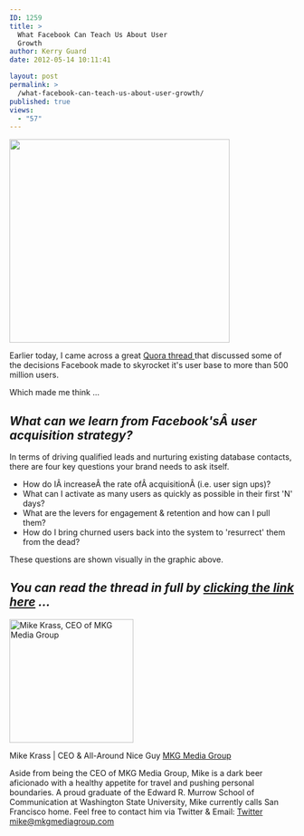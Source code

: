 ```yaml
---
ID: 1259
title: >
  What Facebook Can Teach Us About User
  Growth
author: Kerry Guard
date: 2012-05-14 10:11:41

layout: post
permalink: >
  /what-facebook-can-teach-us-about-user-growth/
published: true
views:
  - "57"
---
```

<img class="aligncenter size-full wp-image-1260" title="facebook user acqusition" src="http://mkgmediagroup.com/wp-content/uploads/2012/05/main-qimg-4e449fa7c697014ff7aa3f3fc6eebf91.png" alt="" width="389" height="359" />

Earlier today, I came across a great <a href="http://www.quora.com/What-are-some-decisions-taken-by-the-Growth-team-at-Facebook-that-helped-Facebook-reach-500-million-users" target="_blank">Quora thread </a>that discussed some of the decisions Facebook made to skyrocket it's user base to more than 500 million users.

Which made me think ...
<h2><em>What can we learn from Facebook'sÂ user acquisition strategy?</em></h2>
In terms of driving qualified leads and nurturing existing database contacts, there are four key questions your brand needs to ask itself.
<ul>
	<li>How do IÂ increaseÂ the rate ofÂ acquisitionÂ (i.e. user sign ups)?</li>
	<li>What can I activate as many users as quickly as possible in their first 'N' days?</li>
	<li>What are the levers for engagement &amp; retention and how can I pull them?</li>
	<li>How do I bring churned users back into the system to 'resurrect' them from the dead?</li>
</ul>
These questions are shown visually in the graphic above.
<h2><em>You can read the thread in full by <a href="http://www.quora.com/What-are-some-decisions-taken-by-the-Growth-team-at-Facebook-that-helped-Facebook-reach-500-million-users" target="_blank">clicking the link here</a> ...</em></h2>

<img src="http://mkgmediagroup.com/wp-content/uploads/2011/08/mk_median_bw_head.jpeg" alt="Mike Krass, CEO of MKG Media Group" width="219" height="218" class="alignleft size-full wp-image-1794" />

<span itemprop="jobTitle">Mike Krass | CEO & All-Around Nice Guy</span>
<a href="http://www.mkgmediagroup.com" itemprop="url">MKG Media Group</a>
</span>

Aside from being the CEO of MKG Media Group, Mike is a dark beer aficionado with a healthy appetite for travel and pushing personal boundaries. A proud graduate of the Edward R. Murrow School of Communication at Washington State University, Mike currently calls San Francisco home. Feel free to contact him via Twitter & Email:
<a href="http://www.twitter.com/mikekrass" itemprop="url">Twitter</a>
<a href="mailto:mike@mkgmediagroup.com" itemprop="email">mike@mkgmediagroup.com</a>
</div>